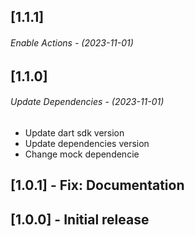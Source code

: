 ## [1.1.1] 

###### Enable Actions - (2023-11-01)

## [1.1.0] 

###### Update Dependencies - (2023-11-01)

* Update dart sdk version
* Update dependencies version
* Change mock dependencie

## [1.0.1] - Fix: Documentation

## [1.0.0] - Initial release
